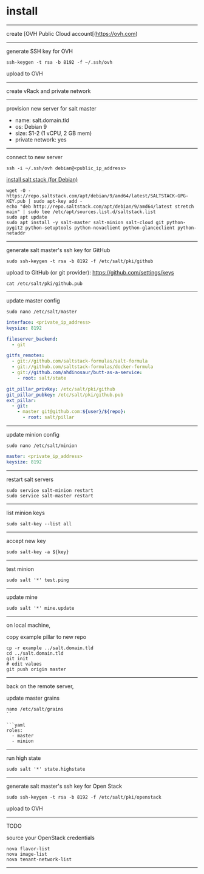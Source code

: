 # install

---

create [OVH Public Cloud account[(https://ovh.com)

---

generate SSH key for OVH

```shell
ssh-keygen -t rsa -b 8192 -f ~/.ssh/ovh
```

upload to OVH

---

create vRack and private network

---

provision new server for salt master

- name: salt.domain.tld
- os: Debian 9
- size: S1-2 (1 vCPU, 2 GB mem)
- private network: yes

---

connect to new server

```shell
ssh -i ~/.ssh/ovh debian@<public_ip_address>
```

[install salt stack (for Debian)](https://repo.saltstack.com/#debian)

```shell
wget -O - https://repo.saltstack.com/apt/debian/9/amd64/latest/SALTSTACK-GPG-KEY.pub | sudo apt-key add -
echo "deb http://repo.saltstack.com/apt/debian/9/amd64/latest stretch main" | sudo tee /etc/apt/sources.list.d/saltstack.list
sudo apt update
sudo apt install -y salt-master salt-minion salt-cloud git python-pygit2 python-setuptools python-novaclient python-glanceclient python-netaddr
```

---

generate salt master's ssh key for GitHub

```shell
sudo ssh-keygen -t rsa -b 8192 -f /etc/salt/pki/github
```

upload to GitHub (or git provider): https://github.com/settings/keys

```shell
cat /etc/salt/pki/github.pub
```

---

update master config

```shell
sudo nano /etc/salt/master
```

```yaml
interface: <private_ip_address>
keysize: 8192

fileserver_backend:
  - git

gitfs_remotes:
  - git://github.com/saltstack-formulas/salt-formula
  - git://github.com/saltstack-formulas/docker-formula
  - git://github.com/ahdinosaur/butt-as-a-service:
    - root: salt/state

git_pillar_privkey: /etc/salt/pki/github
git_pillar_pubkey: /etc/salt/pki/github.pub
ext_pillar:
  - git:
    - master git@github.com:${user}/${repo}:
      - root: salt/pillar
```

---

update minion config

```shell
sudo nano /etc/salt/minion
```

```yml
master: <private_ip_address>
keysize: 8192
```

---

restart salt servers

```shell
sudo service salt-minion restart
sudo service salt-master restart
```

---

list minion keys

```shell
sudo salt-key --list all
```

---

accept new key

```shell
sudo salt-key -a ${key}
```

---

test minion

```shell
sudo salt '*' test.ping
```

---

update mine

```shell
sudo salt '*' mine.update
```

---

on local machine,

copy example pillar to new repo

```shell
cp -r example ../salt.domain.tld
cd ../salt.domain.tld
git init
# edit values
git push origin master
```

---

back on the remote server,

update master grains

```shell
nano /etc/salt/grains
``

```yaml
roles:
  - master
  - minion
```

---

run high state

```shell
sudo salt '*' state.highstate
```

---


generate salt master's ssh key for Open Stack

```shell
sudo ssh-keygen -t rsa -b 8192 -f /etc/salt/pki/openstack
```

upload to OVH

---

TODO

source your OpenStack credentials

```
nova flavor-list
nova image-list
nova tenant-network-list
```

---
